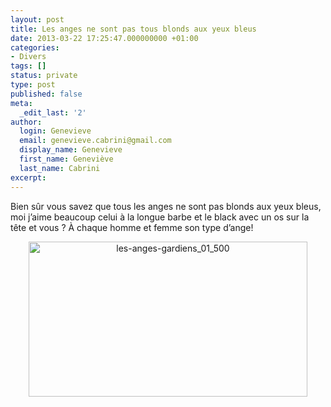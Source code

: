 ```yaml
---
layout: post
title: Les anges ne sont pas tous blonds aux yeux bleus
date: 2013-03-22 17:25:47.000000000 +01:00
categories:
- Divers
tags: []
status: private
type: post
published: false
meta:
  _edit_last: '2'
author:
  login: Genevieve
  email: genevieve.cabrini@gmail.com
  display_name: Genevieve
  first_name: Geneviève
  last_name: Cabrini
excerpt:
---
```

<p>Bien sûr vous savez que tous les anges ne sont pas blonds aux yeux bleus, moi j’aime beaucoup celui à la longue barbe et le black avec un os sur la tête et vous ? À chaque homme et femme son type d’ange!</p>
<p style="text-align: center;"><a href="http://hypnodingues.org/wp-content/uploads/2013/03/les-anges-gardiens_01_500.jpg"><img class="aligncenter  wp-image-2002" alt="les-anges-gardiens_01_500" src="{{ site.url }}/assets/les-anges-gardiens_01_500.jpg" width="446" height="248" /></a></p>
